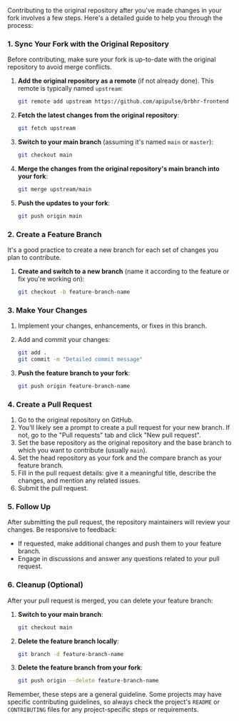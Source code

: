 Contributing to the original repository after you've made changes in your fork involves a few steps. Here's a detailed guide to help you through the process:

### 1. Sync Your Fork with the Original Repository

Before contributing, make sure your fork is up-to-date with the original repository to avoid merge conflicts.

1. **Add the original repository as a remote** (if not already done). This remote is typically named `upstream`:

    ```bash
    git remote add upstream https://github.com/apipulse/brbhr-frontend
    ```

2. **Fetch the latest changes from the original repository**:

    ```bash
    git fetch upstream
    ```

3. **Switch to your main branch** (assuming it's named `main` or `master`):

    ```bash
    git checkout main
    ```

4. **Merge the changes from the original repository's main branch into your fork**:

    ```bash
    git merge upstream/main
    ```

5. **Push the updates to your fork**:

    ```bash
    git push origin main
    ```

### 2. Create a Feature Branch

It's a good practice to create a new branch for each set of changes you plan to contribute.

1. **Create and switch to a new branch** (name it according to the feature or fix you're working on):

    ```bash
    git checkout -b feature-branch-name
    ```

### 3. Make Your Changes

1. Implement your changes, enhancements, or fixes in this branch.
2. Add and commit your changes:

    ```bash
    git add .
    git commit -m "Detailed commit message"
    ```

3. **Push the feature branch to your fork**:

    ```bash
    git push origin feature-branch-name
    ```

### 4. Create a Pull Request

1. Go to the original repository on GitHub.
2. You'll likely see a prompt to create a pull request for your new branch. If not, go to the "Pull requests" tab and click "New pull request".
3. Set the base repository as the original repository and the base branch to which you want to contribute (usually `main`).
4. Set the head repository as your fork and the compare branch as your feature branch.
5. Fill in the pull request details: give it a meaningful title, describe the changes, and mention any related issues.
6. Submit the pull request.

### 5. Follow Up

After submitting the pull request, the repository maintainers will review your changes. Be responsive to feedback:

- If requested, make additional changes and push them to your feature branch.
- Engage in discussions and answer any questions related to your pull request.

### 6. Cleanup (Optional)

After your pull request is merged, you can delete your feature branch:

1. **Switch to your main branch**:

    ```bash
    git checkout main
    ```

2. **Delete the feature branch locally**:

    ```bash
    git branch -d feature-branch-name
    ```

3. **Delete the feature branch from your fork**:

    ```bash
    git push origin --delete feature-branch-name
    ```

Remember, these steps are a general guideline. Some projects may have specific contributing guidelines, so always check the project's `README` or `CONTRIBUTING` files for any project-specific steps or requirements.